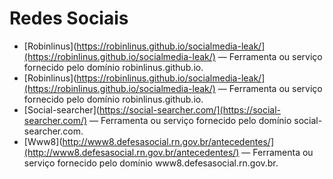 # Redes Sociais

- [Robinlinus](https://robinlinus.github.io/socialmedia-leak/](https://robinlinus.github.io/socialmedia-leak/) — Ferramenta ou serviço fornecido pelo domínio robinlinus.github.io.
- [Robinlinus](https://robinlinus.github.io/socialmedia-leak/](https://robinlinus.github.io/socialmedia-leak/) — Ferramenta ou serviço fornecido pelo domínio robinlinus.github.io.
- [Social-searcher](https://social-searcher.com/](https://social-searcher.com/) — Ferramenta ou serviço fornecido pelo domínio social-searcher.com.
- [Www8](http://www8.defesasocial.rn.gov.br/antecedentes/](http://www8.defesasocial.rn.gov.br/antecedentes/) — Ferramenta ou serviço fornecido pelo domínio www8.defesasocial.rn.gov.br.